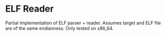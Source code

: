 # ELF Reader

Partial implementation of ELF parser + reader. Assumes target and ELF file are of the same endianness. Only tested on x86_64.